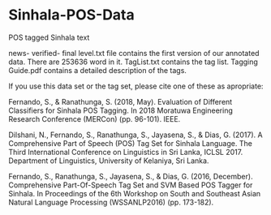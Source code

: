 # Sinhala-POS-Data
POS tagged Sinhala text

news- verified- final level.txt file contains the first version of our annotated data. There are 253636 word in it.
TagList.txt contains the tag list.
Tagging Guide.pdf contains a detailed description of the tags.


If you use this data set or the tag set, please cite one of these as apropriate:

Fernando, S., & Ranathunga, S. (2018, May). Evaluation of Different Classifiers for Sinhala POS Tagging. In 2018 Moratuwa Engineering Research Conference (MERCon) (pp. 96-101). IEEE.


Dilshani, N., Fernando, S., Ranathunga, S., Jayasena, S., & Dias, G. (2017). A Comprehensive Part of Speech (POS) Tag Set for Sinhala Language. The Third International Conference on Linguistics in Sri Lanka, ICLSL 2017. Department of Linguistics, University of Kelaniya, Sri Lanka.


Fernando, S., Ranathunga, S., Jayasena, S., & Dias, G. (2016, December). Comprehensive Part-Of-Speech Tag Set and SVM Based POS Tagger for Sinhala. In Proceedings of the 6th Workshop on South and Southeast Asian Natural Language Processing (WSSANLP2016) (pp. 173-182).
